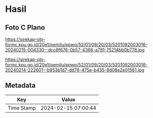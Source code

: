 # Hasil

## Foto C Plano

https://sirekap-obj-formc.kpu.go.id/20e1/pemilu/ppwp/52/01/09/20/03/5201092003016-20240215-004330--dcc8f676-0b57-4366-a791-75214bb0b778.jpg

https://sirekap-obj-formc.kpu.go.id/20e1/pemilu/ppwp/52/01/09/20/03/5201092003016-20240214-222601--b953b1d7-dd76-475e-b435-8d08e2e01561.jpg


## Metadata

| Key        | Value               |
| ---------- | ------------------- |
| Time Stamp | 2024-02-15 07:00:44 |



